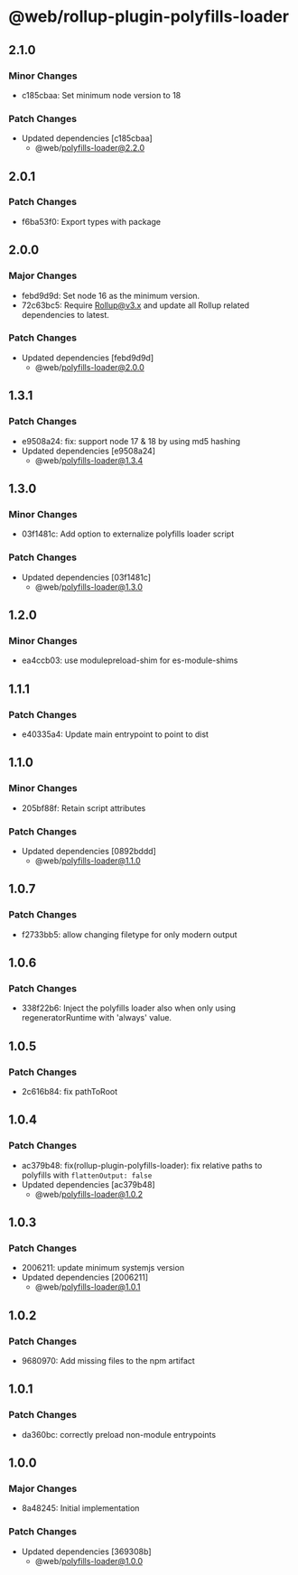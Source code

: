# @web/rollup-plugin-polyfills-loader

## 2.1.0

### Minor Changes

- c185cbaa: Set minimum node version to 18

### Patch Changes

- Updated dependencies [c185cbaa]
  - @web/polyfills-loader@2.2.0

## 2.0.1

### Patch Changes

- f6ba53f0: Export types with package

## 2.0.0

### Major Changes

- febd9d9d: Set node 16 as the minimum version.
- 72c63bc5: Require Rollup@v3.x and update all Rollup related dependencies to latest.

### Patch Changes

- Updated dependencies [febd9d9d]
  - @web/polyfills-loader@2.0.0

## 1.3.1

### Patch Changes

- e9508a24: fix: support node 17 & 18 by using md5 hashing
- Updated dependencies [e9508a24]
  - @web/polyfills-loader@1.3.4

## 1.3.0

### Minor Changes

- 03f1481c: Add option to externalize polyfills loader script

### Patch Changes

- Updated dependencies [03f1481c]
  - @web/polyfills-loader@1.3.0

## 1.2.0

### Minor Changes

- ea4ccb03: use modulepreload-shim for es-module-shims

## 1.1.1

### Patch Changes

- e40335a4: Update main entrypoint to point to dist

## 1.1.0

### Minor Changes

- 205bf88f: Retain script attributes

### Patch Changes

- Updated dependencies [0892bddd]
  - @web/polyfills-loader@1.1.0

## 1.0.7

### Patch Changes

- f2733bb5: allow changing filetype for only modern output

## 1.0.6

### Patch Changes

- 338f22b6: Inject the polyfills loader also when only using regeneratorRuntime with 'always' value.

## 1.0.5

### Patch Changes

- 2c616b84: fix pathToRoot

## 1.0.4

### Patch Changes

- ac379b48: fix(rollup-plugin-polyfills-loader): fix relative paths to polyfills with `flattenOutput: false`
- Updated dependencies [ac379b48]
  - @web/polyfills-loader@1.0.2

## 1.0.3

### Patch Changes

- 2006211: update minimum systemjs version
- Updated dependencies [2006211]
  - @web/polyfills-loader@1.0.1

## 1.0.2

### Patch Changes

- 9680970: Add missing files to the npm artifact

## 1.0.1

### Patch Changes

- da360bc: correctly preload non-module entrypoints

## 1.0.0

### Major Changes

- 8a48245: Initial implementation

### Patch Changes

- Updated dependencies [369308b]
  - @web/polyfills-loader@1.0.0

